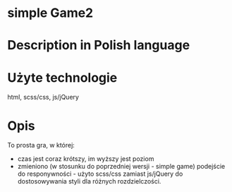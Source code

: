 # simple Game2

# Description in Polish language

# Użyte technologie
html, scss/css, js/jQuery

# Opis
To prosta gra, w której: 
- czas jest coraz krótszy, im wyższy jest poziom
- zmieniono (w stosunku do poprzedniej wersji - simple game) podejście do responywności - użyto scss/css zamiast js/jQuery do dostosowywania styli dla różnych rozdzielczości.
